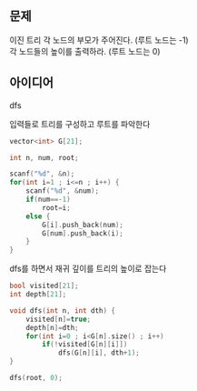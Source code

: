 ## 문제
이진 트리 각 노드의 부모가 주어진다. (루트 노드는 -1)  
각 노드들의 높이를 출력하라. (루트 노드는 0)

## 아이디어
dfs  
  
입력들로 트리를 구성하고 루트를 파악한다
```cpp
vector<int> G[21];

int n, num, root;

scanf("%d", &n);
for(int i=1 ; i<=n ; i++) {
	scanf("%d", &num);
	if(num==-1)
		root=i;
	else {
		G[i].push_back(num);
		G[num].push_back(i);
	}
}
```
dfs를 하면서 재귀 깊이를 트리의 높이로 잡는다
```cpp
bool visited[21];
int depth[21];

void dfs(int n, int dth) {
	visited[n]=true;
	depth[n]=dth;
	for(int i=0 ; i<G[n].size() ; i++)
		if(!visited[G[n][i]])
			dfs(G[n][i], dth+1);
}

dfs(root, 0);
```
